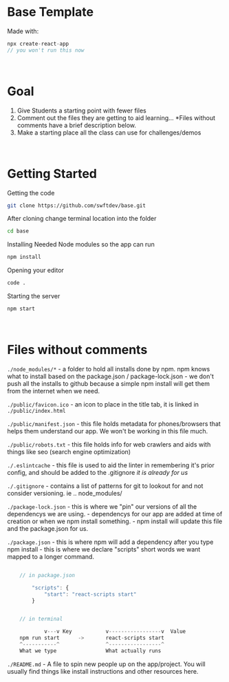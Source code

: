 # Base Template
Made with:

```javascript
npx create-react-app 
// you won't run this now
```
<br />

# Goal 
1. Give Students a starting point with fewer files
2. Comment out the files they are getting to aid learning...
    *Files without comments have a brief description below.
3. Make a starting place all the class can use for challenges/demos

<br />

# Getting Started
Getting the code
```bash
git clone https://github.com/swftdev/base.git
```

After cloning change terminal location
into the folder
```bash
cd base
```

Installing Needed Node modules so the app
can run
```bash
npm install
```

Opening your editor
```bash
code .
```

Starting the server
```bash
npm start
```

<br />

# Files without comments

`./node_modules/*`
    - a folder to hold all installs done by npm. npm knows what to install based on the package.json / package-lock.json 
    - we don't push all the installs to github because a simple npm install will get them from the internet when we need.

`./public/favicon.ico`
    - an icon to place in the title tab, it is linked in `./public/index.html`

`./public/manifest.json`
    - this file holds metadata for phones/browsers that helps them understand our app. We won't be working in this file much.

`./public/robots.txt`
    - this file holds info for web crawlers and aids with things like seo (search engine optimization)

`./.eslintcache`
    - this file is used to aid the linter in remembering it's prior config, and should be added to the .gitignore *it is already for us* 

`./.gitignore`
    - contains a list of patterns for git to lookout for and not consider versioning. ie .. node_modules/

`./package-lock.json`
    - this is where we "pin" our versions of all the dependencys we are using. 
    - dependencys for our app are added at time of creation or when we npm install something.
    - npm install will update this file and the package.json for us.

`./package.json`
    - this is where npm will add a dependency after you type npm install
    - this is where we declare "scripts" short words we want mapped to a longer command.
    <br/>

```javascript

    // in package.json

        "scripts": {
            "start": "react-scripts start"
        }


    // in terminal

            v---v Key           v-----------------v  Value
    npm run start      ->       react-scripts start
    ^-----------^               ^-----------------^ 
    What we type                What actually runs
```


`./README.md`
    - A file to spin new people up on the app/project. You will usually find things like install instructions
    and other resources here.